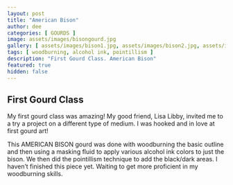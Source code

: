 ```yaml
---
layout: post
title: "American Bison"
author: dee
categories: [ GOURDS ]
image: assets/images/bisongourd.jpg
gallery: [ assets/images/bison1.jpg, assets/images/bison2.jpg, assets/images/bison3.jpg, assets/images/bison4.jpg, assets/images/bison5.jpg ]
tags: [ woodburning, alcohol ink, pointillism ]
description: "First Gourd Class. American Bison"
featured: true
hidden: false
---
```


## First Gourd Class

My first gourd class was amazing! My good friend, Lisa Libby, invited me to a try a project on a different type of medium. I was hooked and in love at first gourd art!

This AMERICAN BISON gourd was done with woodburning the basic outline and then using a masking fluid to apply various alcohol ink colors to just the bison. We then did the pointillism technique to add the black/dark areas. I haven’t finished this piece yet. Waiting to get more proficient in my woodburning skills.
